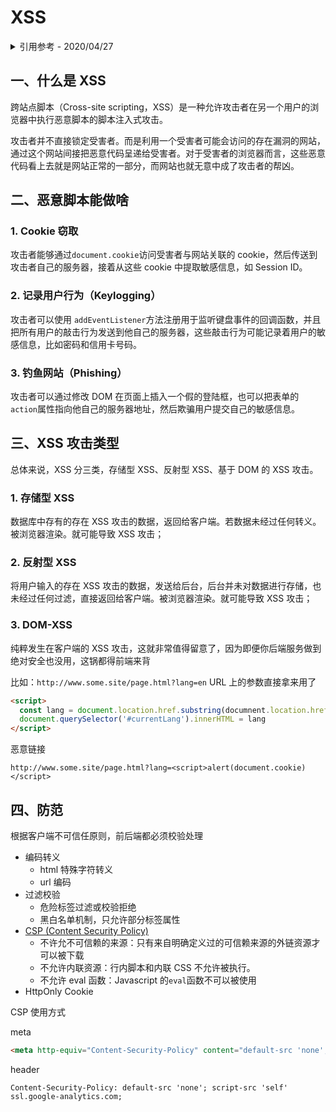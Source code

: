 # XSS

<details>
<summary>引用参考 - 2020/04/27</summary>

- [【译文】了解 XSS 攻击](https://zhuanlan.zhihu.com/p/21308080)
- [如何让前端更安全？——XSS 攻击和防御详解](https://mp.weixin.qq.com/s/6ChuUdOm7vej8vQ3dbC8fw?)
- [前端安全系列（一）：如何防止 XSS 攻击？](https://tech.meituan.com/2018/09/27/fe-security.html) _- 李阳 2018 年 09 月 27 日_

</details>

## 一、什么是 XSS

跨站点脚本（Cross-site scripting，XSS）是一种允许攻击者在另一个用户的浏览器中执行恶意脚本的脚本注入式攻击。

攻击者并不直接锁定受害者。而是利用一个受害者可能会访问的存在漏洞的网站，通过这个网站间接把恶意代码呈递给受害者。对于受害者的浏览器而言，这些恶意代码看上去就是网站正常的一部分，而网站也就无意中成了攻击者的帮凶。

## 二、恶意脚本能做啥

### 1. Cookie 窃取

攻击者能够通过`document.cookie`访问受害者与网站关联的 cookie，然后传送到攻击者自己的服务器，接着从这些 cookie 中提取敏感信息，如 Session ID。

### 2. 记录用户行为（Keylogging）

攻击者可以使用 `addEventListener`方法注册用于监听键盘事件的回调函数，并且把所有用户的敲击行为发送到他自己的服务器，这些敲击行为可能记录着用户的敏感信息，比如密码和信用卡号码。

### 3. 钓鱼网站（Phishing）

攻击者可以通过修改 DOM 在页面上插入一个假的登陆框，也可以把表单的`action`属性指向他自己的服务器地址，然后欺骗用户提交自己的敏感信息。

## 三、XSS 攻击类型

总体来说，XSS 分三类，存储型 XSS、反射型 XSS、基于 DOM 的 XSS 攻击。

### 1. 存储型 XSS

数据库中存有的存在 XSS 攻击的数据，返回给客户端。若数据未经过任何转义。被浏览器渲染。就可能导致 XSS 攻击；

### 2. 反射型 XSS

将用户输入的存在 XSS 攻击的数据，发送给后台，后台并未对数据进行存储，也未经过任何过滤，直接返回给客户端。被浏览器渲染。就可能导致 XSS 攻击；

### 3. DOM-XSS

纯粹发生在客户端的 XSS 攻击，这就非常值得留意了，因为即便你后端服务做到绝对安全也没用，这锅都得前端来背

比如：`http://www.some.site/page.html?lang=en` URL 上的参数直接拿来用了

```html
<script>
  const lang = document.location.href.substring(documnent.location.href.indexOf('lang=') + 5)
  document.querySelector('#currentLang').innerHTML = lang
</script>
```

恶意链接

```
http://www.some.site/page.html?lang=<script>alert(document.cookie)</script>
```

## 四、防范

根据客户端不可信任原则，前后端都必须校验处理

- 编码转义
  - html 特殊字符转义
  - url 编码
- 过滤校验
  - 危险标签过滤或校验拒绝
  - 黑白名单机制，只允许部分标签属性
- [CSP (Content Security Policy)](https://content-security-policy.com/)
  - 不许允不可信赖的来源：只有来自明确定义过的可信赖来源的外链资源才可以被下载
  - 不允许内联资源：行内脚本和内联 CSS 不允许被执行。
  - 不允许 eval 函数：Javascript 的`eval`函数不可以被使用
- HttpOnly Cookie

CSP 使用方式

meta

```html
<meta http-equiv="Content-Security-Policy" content="default-src 'none'; script-src 'self' ssl.google-analytics.com;" />
```

header

```
Content-Security-Policy: default-src 'none'; script-src 'self' ssl.google-analytics.com;
```
